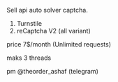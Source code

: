 Sell api auto solver captcha.

1. Turnstile
2. reCaptcha V2 (all variant)

price 7$/month
(Unlimited requests)

maks 3 threads

pm @theorder_ashaf (telegram)
